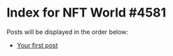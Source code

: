# Index for NFT World #4581
Posts will be displayed in the order below:

- [Your first post](./001-first.md)

